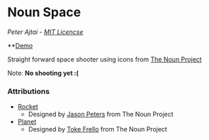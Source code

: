 Noun Space
==========

_Peter Ajtai - [MIT Licencse](https://raw.github.com/pajtai/Noun-Space/master/MIT-LICENSE.txt)_

**[Demo](http://pajtai.github.com/Noun-Space)

Straight forward space shooter using icons from [The Noun Project](http://thenounproject.com/)

Note: **No shooting yet :(**

### Attributions

* [Rocket](http://thenounproject.com/noun/rocket/#icon-No2539)
   * Designed by [Jason Peters](http://thenounproject.com/jp3design) from The Noun Project
* [Planet](http://thenounproject.com/noun/planet/#icon-No792)
   * Designed by [Toke Frello](http://thenounproject.com/tokefrello) from The Noun Project
